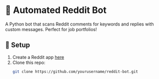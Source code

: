 # 🤖 Automated Reddit Bot 

A Python bot that scans Reddit comments for keywords and replies with custom messages. Perfect for job portfolios!

## 🔧 Setup
1. Create a Reddit app [here](https://www.reddit.com/prefs/apps)
2. Clone this repo:
   ```bash
   git clone https://github.com/yourusername/reddit-bot.git
